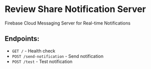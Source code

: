 # Review Share Notification Server
Firebase Cloud Messaging Server for Real-time Notifications

## Endpoints:
- `GET /` - Health check
- `POST /send-notification` - Send notification
- `POST /test` - Test notification